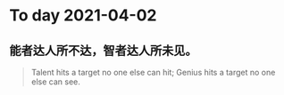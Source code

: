 
# To day 2021-04-02


## 能者达人所不达，智者达人所未见。
> Talent hits a target no one else can hit; Genius hits a target no one else can see.

    